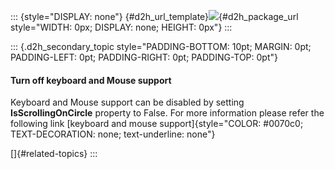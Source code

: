 ::: {style="DISPLAY: none"}
[](ms-xhelp:///?Id=d2h_url_template){#d2h_url_template}![](!package_url!){#d2h_package_url style="WIDTH: 0px; DISPLAY: none; HEIGHT: 0px"}
:::

::: {.d2h_secondary_topic style="PADDING-BOTTOM: 10pt; MARGIN: 0pt; PADDING-LEFT: 0pt; PADDING-RIGHT: 0pt; PADDING-TOP: 0pt"}
#### Turn off keyboard and Mouse support

Keyboard and Mouse support can be disabled by setting **IsScrollingOnCircle** property to False. For more information please refer the following link [keyboard and mouse support]{style="COLOR: #0070c0; TEXT-DECORATION: none; text-underline: none"}

[]{#related-topics}
:::
